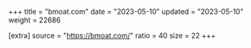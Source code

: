 +++
title = "bmoat.com"
date = "2023-05-10"
updated = "2023-05-10"
weight = 22686

[extra]
source = "https://bmoat.com/"
ratio = 40
size = 22
+++
